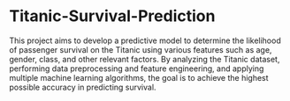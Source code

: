 # Titanic-Survival-Prediction
This project aims to develop a predictive model to determine the likelihood of passenger survival on the Titanic using various features such as age, gender, class, and other relevant factors. By analyzing the Titanic dataset, performing data preprocessing and feature engineering, and applying multiple machine learning algorithms, the goal is to achieve the highest possible accuracy in predicting survival.
